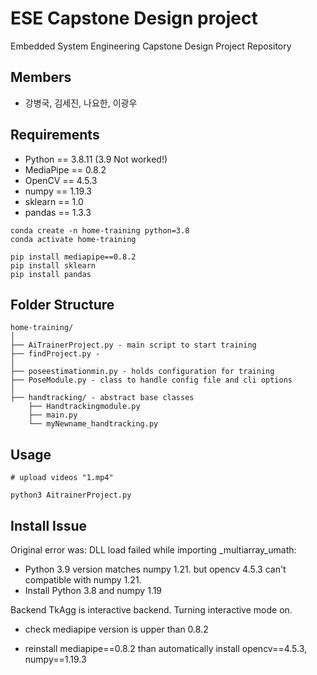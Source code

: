# ESE Capstone Design project

Embedded System Engineering Capstone Design Project Repository



## Members

- 강병국, 김세진, 나요한, 이광우



## Requirements

- Python == 3.8.11 (3.9 Not worked!)
- MediaPipe == 0.8.2
- OpenCV == 4.5.3
- numpy == 1.19.3
- sklearn == 1.0
- pandas == 1.3.3

```shel
conda create -n home-training python=3.8
conda activate home-training

pip install mediapipe==0.8.2
pip install sklearn
pip install pandas
```

  

## Folder Structure

```
home-training/
│
├── AiTrainerProject.py - main script to start training
├── findProject.py - 
│
├── poseestimationmin.py - holds configuration for training
├── PoseModule.py - class to handle config file and cli options
│
├── handtracking/ - abstract base classes
    ├── Handtrackingmodule.py
    ├── main.py
    └── myNewname_handtracking.py

```



## Usage

```
# upload videos "1.mp4"

python3 AitrainerProject.py
```



## Install Issue

Original error was: DLL load failed while importing _multiarray_umath:

- Python 3.9 version matches numpy 1.21. but opencv 4.5.3 can't  compatible with numpy 1.21.
- Install Python 3.8 and numpy 1.19



Backend TkAgg is interactive backend. Turning interactive mode on.

- check mediapipe version is upper than 0.8.2

- reinstall mediapipe==0.8.2 than automatically install opencv==4.5.3, numpy==1.19.3
